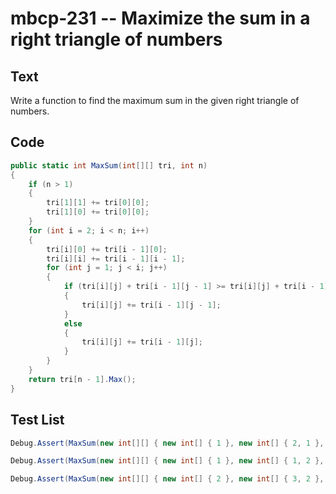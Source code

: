 # mbcp-231 -- Maximize the sum in a right triangle of numbers

## Text

Write a function to find the maximum sum in the given right triangle of numbers.

## Code

```csharp
public static int MaxSum(int[][] tri, int n) 
{
    if (n > 1) 
    {
        tri[1][1] += tri[0][0];
        tri[1][0] += tri[0][0];
    }
    for (int i = 2; i < n; i++) 
    {
        tri[i][0] += tri[i - 1][0];
        tri[i][i] += tri[i - 1][i - 1];
        for (int j = 1; j < i; j++) 
        {
            if (tri[i][j] + tri[i - 1][j - 1] >= tri[i][j] + tri[i - 1][j]) 
            {
                tri[i][j] += tri[i - 1][j - 1];
            } 
            else 
            {
                tri[i][j] += tri[i - 1][j];
            }
        }
    }
    return tri[n - 1].Max();
}
```

## Test List

```csharp
Debug.Assert(MaxSum(new int[][] { new int[] { 1 }, new int[] { 2, 1 }, new int[] { 3, 3, 2 } }, 3) == 6);
```

```csharp
Debug.Assert(MaxSum(new int[][] { new int[] { 1 }, new int[] { 1, 2 }, new int[] { 4, 1, 12 } }, 3) == 15);
```

```csharp
Debug.Assert(MaxSum(new int[][] { new int[] { 2 }, new int[] { 3, 2 }, new int[] { 13, 23, 12 } }, 3) == 28);
```
